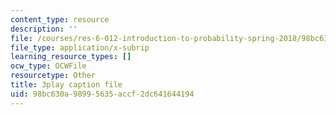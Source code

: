 ```yaml
---
content_type: resource
description: ''
file: /courses/res-6-012-introduction-to-probability-spring-2018/98bc630a98995635accf2dc641644194_byGWKoOc6EM.vtt
file_type: application/x-subrip
learning_resource_types: []
ocw_type: OCWFile
resourcetype: Other
title: 3play caption file
uid: 98bc630a-9899-5635-accf-2dc641644194
---
```

